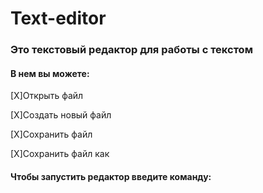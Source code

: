 # Text-editor
### Это текстовый редактор для работы с текстом
#### В нем вы можете:

[Х]Открыть файл

[Х]Создать новый файл

[Х]Сохранить файл

[Х]Сохранить файл как

#### Чтобы запустить редактор введите команду:

